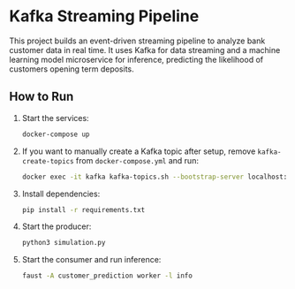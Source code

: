 # Kafka Streaming Pipeline

This project builds an event-driven streaming pipeline to analyze bank customer data in real time. It uses Kafka for data streaming and a machine learning model microservice for inference, predicting the likelihood of customers opening term deposits.

## How to Run
1. Start the services:  
   ```sh
   docker-compose up
   ```
2. If you want to manually create a Kafka topic after setup, remove `kafka-create-topics` from `docker-compose.yml` and run:  
   ```sh
   docker exec -it kafka kafka-topics.sh --bootstrap-server localhost:9092 --topic <your-topic-name> --create
   ```
3. Install dependencies:  
   ```sh
   pip install -r requirements.txt
   ```
4. Start the producer:  
   ```sh
   python3 simulation.py
   ```
5. Start the consumer and run inference:  
   ```sh
   faust -A customer_prediction worker -l info
   ```

